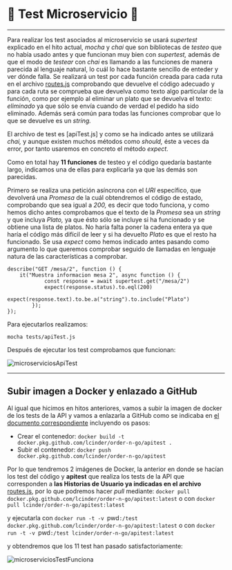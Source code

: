 

# :book: Test Microservicio :book:

---

Para realizar los test asociados al microservicio se usará *supertest* explicado en el hito actual, *mocha* y *chai* que son bibliotecas de *testeo* que no había usado antes y que funcionan muy bien con *supertest,* además de que el modo de *testear* con *chai* es llamando a las funciones de manera parecida al lenguaje natural, lo cuál lo hace bastante sencillo de enteder y ver dónde falla. Se realizará un test por cada función creada para cada ruta en el archivo [routes.js](https://github.com/LCinder/Order-n-Go/blob/master/src/routes.js) comprobando que devuelve el código adecuado y para cada ruta se comprueba que devuelva como texto algo particular de la función, como por ejemplo al eliminar un plato que se devuelva el texto: *eliminado* ya que sólo se envía cuando de verdad el pedido ha sido eliminado. Además será común para todas las funciones comprobar que lo que se devuelve es un *string.*

El archivo de test es [apiTest.js] y como se ha indicado antes se utilizará *chai,* y aunque existen muchos métodos como *should,* éste a veces da error, por tanto usaremos en concreto el método *expect.*

Como en total hay **11 funciones** de testeo y el código quedaría bastante largo, indicamos una de ellas para explicarla ya que las demás son parecidas.

Primero se realiza una petición asíncrona con el *URI* específico, que devolverá una *Promesa* de la cuál obtendremos el código de estado, comprobando que sea igual a *200,* es decir que todo funciona, y como hemos dicho antes comprobamos que el texto de la *Promesa* sea un *string* y que incluya *Plato,* ya que ésto sólo se incluye si ha funcionado y se obtiene una lista de platos. No haría falta poner la cadena entera ya que haría el código más difícil de leer y si ha devuelto *Plato* es que el resto ha funcionado. Se usa *expect* como hemos indicado antes pasando como argumento lo que queremos comprobar seguido de llamadas en lenguaje natura de las características a comprobar.

~~~
describe("GET /mesa/2", function () {
	it("Muestra informacion mesa 2", async function () {
			const response = await supertest.get("/mesa/2")
			expect(response.status).to.eql(200)
			expect(response.text).to.be.a("string").to.include("Plato")
		});
});
~~~

Para ejecutarlos realizamos:

`mocha tests/apiTest.js`

Después de ejecutar los test comprobamos que funcionan:

![microserviciosApiTest](https://github.com/LCinder/Order-n-Go/blob/master/docs/img/microserviciosApiTest.PNG)

---

## Subir imagen a Docker y enlazado a GitHub

Al igual que hicimos en hitos anteriores, vamos a subir la imagen de docker de los tests de la API y vamos a enlazarla a GitHub como se indicaba en [el documento correspondiente](https://github.com/LCinder/Order-n-Go/blob/master/docs/herramientas/ghcr.md) incluyendo os pasos:

- Crear el contenedor: `docker build -t docker.pkg.github.com/lcinder/order-n-go/apitest .`
- Subir el contenedor: `docker push docker.pkg.github.com/lcinder/order-n-go/apitest`

 Por lo que tendremos 2 imágenes de Docker, la anterior en donde se hacían los test del código y **apitest** que realiza los tests de la API que corresponden a **las Historias de Usuario ya indicadas en el archivo** [routes.js](https://github.com/LCinder/Order-n-Go/blob/master/src/routes.js), por lo que podremos hacer *pull* mediante:
`docker pull docker.pkg.github.com/lcinder/order-n-go/apitest:latest` o con `docker pull lcinder/order-n-go/apitest:latest`

 y ejecutarla con `docker run -t -v `pwd`:/test docker.pkg.github.com/lcinder/order-n-go/apitest:latest` o con `docker run -t -v `pwd`:/test lcinder/order-n-go/apitest:latest`

 y obtendremos que los 11 test han pasado satisfactoriamente:


 ![microserviciosTestFunciona](https://github.com/LCinder/Order-n-Go/blob/master/docs/img/microserviciosTestFunciona.PNG)
